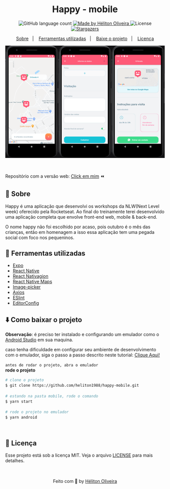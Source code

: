 <h1 align="center">Happy - mobile</h1>

<p align="center">
  <img alt="GitHub language count" src="https://img.shields.io/github/languages/count/heliton1988/happy-mobile?color=%23FFD666">

  <a href="https://www.linkedin.com/in/helitonoliveira/">
    <img alt="Made by Héliton Oliveira" src="https://img.shields.io/badge/made%20by-Héliton Oliveira-%23FFD666">
  </a>

  <img alt="License" src="https://img.shields.io/badge/license-MIT-%23FFD666">

  <a href="https://github.com/heliton1988/happy-mobile/stargazers">
    <img alt="Stargazers" src="https://img.shields.io/github/stars/heliton1988/happy-mobile?style=social">
  </a>
</p>

<p align="center">
  <a href="#rocket-sobre">Sobre</a>&nbsp;&nbsp;&nbsp;|&nbsp;&nbsp;&nbsp;
  <a href="#wrench-ferramentas-utilizadas">Ferramentas utilizadas</a>&nbsp;&nbsp;&nbsp;|&nbsp;&nbsp;&nbsp;
  <a href="#arrowdown-como-clonar-o-projeto">Baixe o projeto</a>&nbsp;&nbsp;&nbsp;|&nbsp;&nbsp;&nbsp;
  <a href="#pagefacingup-licença">Licença</a>
</p>

<p>
  <img src="./.github/banner.png">
</p>

<br />

Repositório com a versão web:
[Click em mim](https://github.com/heliton1988/happy) :rewind:

## :memo: Sobre

Happy é uma aplicação que desenvolvi os workshops da NLW(Next Level week) oferecido pela Rocketseat. Ao final do treinamente terei desenvolvido uma aplicação completa que envolve front-end web, mobile & back-end.

O nome happy não foi escolhido por acaso, pois outubro é o mês das crianças, então em homenagem a isso essa aplicação tem uma pegada social com foco nos pequeninos.

## :wrench: Ferramentas utilizadas

- [Expo](https://docs.expo.io/)
- [React Native](https://reactnative.dev/)
- [React Nativagion](https://reactnavigation.org/docs/hello-react-navigation/)
- [React Native Maps](https://docs.expo.io/versions/latest/sdk/map-view/)
- [Image-picker](https://docs.expo.io/tutorial/image-picker/#installing-expo-image-picker)
- [Axios](https://github.com/axios/axios)
- [ESlint](https://eslint.org/)
- [EditorConfig](https://editorconfig.org/)

## :arrow_down: Como baixar o projeto

**Observação**: é preciso ter instalado e configurando um emulador como o [Android Studio](https://developer.android.com/studio) em sua maquina.<br />

caso tenha dificuldade em configurar seu ambiente de desenvolvimento com o emulador, siga o passo a passo descrito neste tutorial: [Clique Aqui!](https://react-native.rocketseat.dev/android/emulador) <br />

`antes de rodar o projeto, abra o emulador` <br />
**rode o projeto**<br />

```bash
# clone o projeto
$ git clone https://github.com/heliton1988/happy-mobile.git

# estando na pasta mobile, rode o comando
$ yarn start

# rode o projeto no emulador
$ yarn android
```

<br />

## :page_facing_up: Licença

Esse projeto está sob a licença MIT. Veja o arquivo [LICENSE](https://github.com/heliton1988/happy-mobile/blob/main/LICENSE) para mais detalhes.<br /><br /><br />

<p align="center">Feito com 💛 by <a href="https://www.linkedin.com/in/helitonoliveira/" target="_blank">Héliton Oliveira</a></p>
